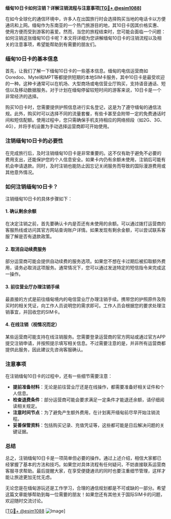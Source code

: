 **缅甸10日卡如何注销？详解注销流程与注意事项[[TG💪+ @esim1088](https://t.me/s/esim1088)]**

在如今全球化的通信环境中，许多人在出国旅行时会选择购买当地的电话卡以方便通讯和上网。缅甸作为东南亚的一个热门旅游目的地，其10日卡因其价格实惠、使用方便而受到游客的喜爱。然而，当您的旅程结束时，您可能会面临一个问题：如何注销这张缅甸10日卡呢？本文将详细为您讲解缅甸10日卡的注销流程以及相关的注意事项，希望能帮助到有需要的朋友们。

### 缅甸10日卡的基本信息

首先，让我们了解一下缅甸10日卡的一些基本信息。缅甸的电信运营商如Ooredoo、Mytel和MPT等都提供短期的本地SIM卡服务，其中10日卡是最受欢迎的一种。这种卡通常可以在机场、大型商场或电信营业厅购买，支持语音通话、短信以及移动数据服务。对于计划在缅甸停留较短时间的游客来说，10日卡是一个非常经济的选择。

购买10日卡时，您需要提供护照信息进行实名登记，这是为了遵守缅甸的通信法规。此外，购买时可以选择不同的流量套餐，有些卡甚至会附带一定的免费通话时间和短信配额。使用过程中，您只需确保手机支持相应的网络频段（如2G、3G、4G），并将手机设置为手动选择运营商即可开始使用。

### 注销缅甸10日卡的必要性

在完成旅行后，及时注销缅甸10日卡是非常重要的。这不仅有助于避免不必要的费用支出，还能保护您的个人信息安全。如果卡内仍有余额未使用，注销后可能有机会申请退款。同时，及时注销也能防止因忘记关闭服务而导致的国际漫游费用或其他意外情况。

### 如何注销缅甸10日卡？

注销缅甸10日卡的具体步骤如下：

#### 1. 确认剩余余额

在决定注销之前，首先要确认卡内是否还有未使用的余额。可以通过拨打运营商的客服热线或访问其官方网站查询账户详情。如果发现有剩余金额，可以尝试联系客服了解是否有退款政策。

#### 2. 取消自动续费服务

部分运营商可能会提供自动续费的服务选项。如果您不想在卡过期后被扣取额外费用，请务必取消这项服务。通常情况下，您可以通过发送特定的短信指令来完成这一操作。

#### 3. 前往营业厅办理注销手续

最直接的方式是前往缅甸境内的电信营业厅办理注销手续。携带您的护照原件及购买时的相关凭证，向工作人员说明您的需求即可。工作人员会根据您的要求处理注销事宜，并回收您的SIM卡。

#### 4. 在线注销（视情况而定）

某些运营商可能支持在线注销服务。您需要登录运营商的官方网站或通过官方APP提交注销申请，并按照提示填写相关信息。不过需要注意的是，并非所有运营商都提供此服务，因此建议先咨询客服确认。

### 注意事项

在注销缅甸10日卡的过程中，还有一些细节需要注意：

- **提前准备材料**：无论是前往营业厅还是在线操作，都需要准备好相关证件和个人信息。
- **检查退费条件**：部分运营商可能会要求满足一定条件才能退还余额，请仔细阅读相关规定。
- **注意时间节点**：为了避免产生额外费用，在计划离开缅甸前尽早开始注销流程。
- **妥善保管资料**：包括购买记录、充值凭证等，这些都可能是日后解决问题的关键证据。

### 总结

总之，注销缅甸10日卡是一项简单但必要的操作。通过上述介绍，相信大家都已经掌握了基本的方法和技巧。如果您对具体流程有任何疑问，不妨直接联系运营商客服寻求帮助。最后提醒大家，在享受便捷通讯的同时也要注重细节管理，这样才能让旅途更加无忧无虑。

无论您是在缅甸游玩还是工作学习，合理的通信规划都是不可或缺的一部分。希望这篇文章能够帮助到每一位需要的朋友！如果您还有其他关于国际SIM卡的问题，欢迎随时交流讨论。

[[TG💪+ @esim1088](https://t.me/s/esim1088) ![Image](https://i.postimg.cc/4NQfJmqS/Snipaste-2025-05-13-00-14-12.png)]